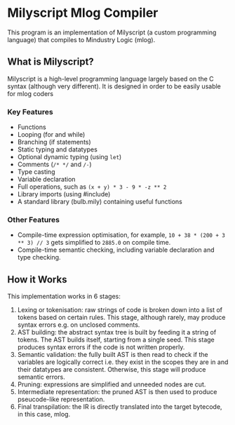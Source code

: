 # Milyscript Mlog Compiler

This program is an implementation of Milyscript (a custom programming language) that compiles to Mindustry Logic (mlog).

## What is Milyscript?

Milyscript is a high-level programming language largely based on the C syntax (although very different).
It is designed in order to be easily usable for mlog coders

### Key Features
- Functions
- Looping (for and while)
- Branching (if statements)
- Static typing and datatypes
- Optional dynamic typing (using `let`)
- Comments (`/* */` and `/-`)
- Type casting
- Variable declaration
- Full operations, such as `(x + y) * 3 - 9 * -z ** 2`
- Library imports (using #include)
- A standard library (bulb.mily) containing useful functions

### Other Features
- Compile-time expression optimisation, for example, `10 + 38 * (200 + 3 ** 3) // 3` gets simplified to `2885.0` on compile time.
- Compile-time semantic checking, including variable declaration and type checking.

## How it Works

This implementation works in 6 stages:
1. Lexing or tokenisation: raw strings of code is broken down into a list of tokens based on certain rules.
This stage, although rarely, may produce syntax errors e.g. on unclosed comments.
2. AST building: the abstract syntax tree is built by feeding it a string of tokens. The AST builds itself, starting from a single seed.
This stage produces syntax errors if the code is not written properly.
3. Semantic validation: the fully built AST is then read to check if the variables are logically correct i.e. they exist in the scopes they are in 
and their datatypes are consistent. Otherwise, this stage will produce semantic errors.
4. Pruning: expressions are simplified and unneeded nodes are cut.
5. Intermediate representation: the pruned AST is then used to produce pseucode-like representation.
6. Final transpilation: the IR is directly translated into the target bytecode, in this case, mlog.